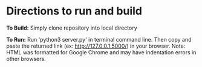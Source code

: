 # Directions to run and build

**To Build:** Simply clone repository into local directory

**To Run:** Run 'python3 server.py' in terminal command line. Then copy and paste the returned link (ex: http://127.0.0.1:5000/) in your browser. Note: HTML was formatted for Google Chrome and may have indentation errors in other browsers.
